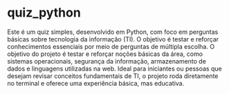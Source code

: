 # quiz_python
Este é um quiz simples, desenvolvido em Python, com foco em perguntas básicas sobre tecnologia da informação (TI). O objetivo é testar e reforçar conhecimentos essenciais por meio de perguntas de múltipla escolha. O objetivo do projeto é testar e reforçar noções básicas da área, como sistemas operacionais, segurança da informação, armazenamento de dados e linguagens utilizadas na web. Ideal para iniciantes ou pessoas que desejam revisar conceitos fundamentais de TI, o projeto roda diretamente no terminal e oferece uma experiência básica, mas educativa.
